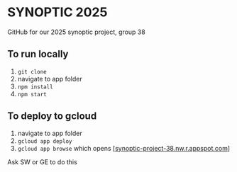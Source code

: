 # SYNOPTIC 2025

GitHub for our 2025 synoptic project, group 38

## To run locally

1. `git clone`
2. navigate to app folder
3. `npm install`
4. `npm start`

## To deploy to gcloud

1. navigate to app folder
2. `gcloud app deploy`
3. `gcloud app browse` which opens [[synoptic-project-38.nw.r.appspot.com](https://synoptic-project-38.nw.r.appspot.com/)]
   <br>

Ask SW or GE to do this
